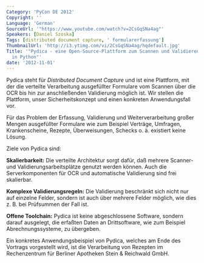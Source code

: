 ```yaml
---
Category: 'PyCon DE 2012'
Copyright: ''
Language: 'German'
SourceUrl: '"https://www.youtube.com/watch?v=2CsGqSNa4ag"'
Speakers: [Daniel Szoska]
Tags: [distributed document capture, ' formularerfassung']
ThumbnailUrl: 'http://i3.ytimg.com/vi/2CsGqSNa4ag/hqdefault.jpg'
Title: '"Pydica - eine Open-Source-Plattform zum Scannen und Validieren von Formularen
  in Python"'
date: '2012-11-01'
---
```

Pydica steht für *Distributed Document Capture* und ist eine Plattform, mit
der die verteilte Verarbeitung ausgefüllter Formulare vom Scannen über die OCR
bis hin zur anschließenden Validierung möglich ist. Wir stellen die Plattform,
unser Sicherheitskonzept und einen konkreten Anwendungsfall vor.

Für das Problem der Erfassung, Validierung und Weiterverarbeitung großer
Mengen ausgefüllter Formulare wie zum Beispiel Verträge, Umfragen,
Krankenscheine, Rezepte, Überweisungen, Schecks o. ä. existiert keine Lösung.

Ziele von Pydica sind:

__Skalierbarkeit:__ Die verteilte Architektur sorgt dafür, daß mehrere
Scanner- und Validierungsarbeitsplätze genutzt werden können. Auch die
Serverkomponenten für OCR und automatische Validierung sind frei skalierbar.

__Komplexe Validierungsregeln:__ Die Validierung beschränkt sich nicht nur auf
einzelne Felder, sondern ist auch über mehrere Felder möglich, wie dies z. B.
bei Prüfsummen der Fall ist.

__Offene Toolchain:__ Pydica ist keine abgeschlossene Software, sondern darauf
ausgelegt, die erfaßten Daten an Drittsoftware, wie zum Beispiel
Abrechnungssysteme, zu übergeben.

Ein konkretes Anwendungsbeispiel von Pydica, welches am Ende des Vortrags
vorgestellt wird, ist die Verarbeitung von Rezepten im Rechenzentrum für
Berliner Apotheken Stein & Reichwald GmbH.

